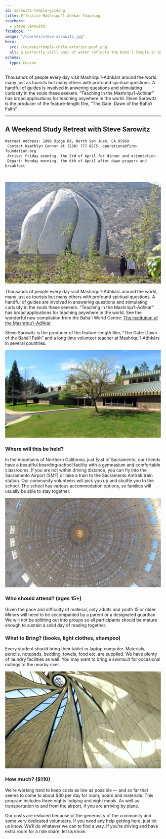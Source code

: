 ```yaml
---
id: sorowitz-temple-guiding
title: Effective Mashriqu’l-Adhkár Teaching
teachers:
  - Steve Sarowitz
facebook: ""
image: "/courses/steve-sarowitz.jpg"
hero:
  src: /courses/temple-chile-exterior-pool.png
  alt: a perfectly still pool of water reflects the Bahá’í Temple in Santiago Chile, an beautiful building of soft white alabaster in the shape of flower petals or sails
schema:
  type: Course
---
```


Thousands of people every day visit Mashriqu’l-Adhkárs around the world, many just as tourists but many others with profound spiritual questions. A handful of guides is involved in anwering questions and stimulating curiosity in the souls these seekers. “Teaching in the Mashriqu’l-Adhkár” has broad applications for teaching anywhere in the world. Steve Sarowitz is the producer of the feature-length film, “The Gate: Dawn of the Bahá’í Faith”

---

## A Weekend Study Retreat with Steve Sarowitz

```
Retreat Address: 1999 Ridge Rd, North San Juan, CA 95960
 Contact Kaathlyn Connor at (530) 777 8275, operations@firm-foundation.org
 Arrive: Friday evening, the 3rd of April for dinner and orientation
 Depart: Monday morning, the 6th of April after dawn-prayers and breakfast
```

<br>

![temple front](/courses/temple-chile.png#floater2)

Thousands of people every day visit Mashriqu’l-Adhkárs around the world, many just as tourists but many others with profound spiritual questions. A handful of guides are involved in answering questions and stimulating curiosity in the souls these seekers. "Teaching in the Mashriqu’l-Adhkár" has broad applications for teaching anywhere in the world. See the wonderful new compilation from the Baha'i World Centre:  [The Institution of the Mashriqu’l-Adhkár](https://www.bahai.org/library/authoritative-texts/compilations/institution-mashriqul-adhkar/institution-mashriqul-adhkar.pdf)

Steve Sarowitz is the producer of the feature-length film, “The Gate: Dawn of the Bahá’í Faith” and a long time volunteer teacher at Mashriqu’l-Adhkárs in several countries.


![school front](/courses/school-front2.jpg#floater)
### Where will this be held?

In the mountains of Northern California, just East of Sacramento, our friends have a beautiful boarding-school facility with a gymnasium and comfortable classrooms. If you are not within driving distance, you can fly into the Sacramento Airport (SMF) or take a train to the Sacramento Amtrak train station. Our community volunteers will pick you up and shuttle you to the school. The school has various accommodation options, so families will usually be able to stay together.



![software with tablet of ahmad](/courses/temple-wilmette-interior.png#floater2)
### Who should attend? (ages 15+)

Given the pace and difficulty of material, only adults and youth 15 or older. Minors will need to be accompanied by a parent or a designated guardian. We will not be splitting out into groups so all participants should be mature enough to sustain a solid day of reading together.



### What to Bring? (books, light clothes, shampoo)

Every student should bring their tablet or laptop computer. Materials, pencils, notepads, bedding, towels, food etc. are supplied. We have plenty of laundry facilities as well. You may want to bring a swimsuit for occasional outings to the nearby river.


![library of arabic books](/courses/temple-chile-interior.png#floater)

### How much? ($110)

We’re working hard to keep costs as low as possible — and so far that seems to come to about $30 per day for room, board and materials. This program includes three nights lodging and eight meals. As well as transportation to and from the airport, if you are arriving by plane.

Our costs are reduced because of the generosity of the community and some very dedicated volunteers. If you need any help getting here, just let us know. We’ll do whatever we can to find a way. If you’re driving and have extra room for a ride share, let us know.

<br><br><br><br>
